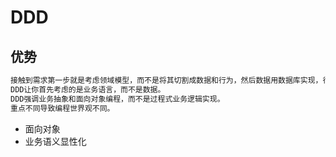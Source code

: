 # DDD 

## 优势
```md
接触到需求第一步就是考虑领域模型，而不是将其切割成数据和行为，然后数据用数据库实现，行为使用服务实现，最后造成需求的首肢分离。
DDD让你首先考虑的是业务语言，而不是数据。
DDD强调业务抽象和面向对象编程，而不是过程式业务逻辑实现。
重点不同导致编程世界观不同。
```
* 面向对象
* 业务语义显性化
